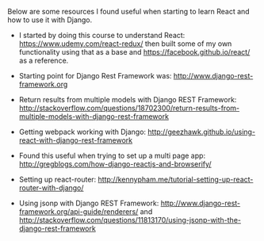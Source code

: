 Below are some resources I found useful when starting to learn React and how to use it with Django.

* I started by doing this course to understand React: https://www.udemy.com/react-redux/ then built some of my own functionality using that as a base and https://facebook.github.io/react/ as a reference.

* Starting point for Django Rest Framework was: http://www.django-rest-framework.org

* Return results from multiple models with Django REST Framework: http://stackoverflow.com/questions/18702300/return-results-from-multiple-models-with-django-rest-framework

* Getting webpack working with Django: http://geezhawk.github.io/using-react-with-django-rest-framework

* Found this useful when trying to set up a multi page app: http://gregblogs.com/how-django-reactjs-and-browserify/

* Setting up react-router: http://kennypham.me/tutorial-setting-up-react-router-with-django/

* Using jsonp with Django REST Framework: http://www.django-rest-framework.org/api-guide/renderers/ and http://stackoverflow.com/questions/11813170/using-jsonp-with-the-django-rest-framework
